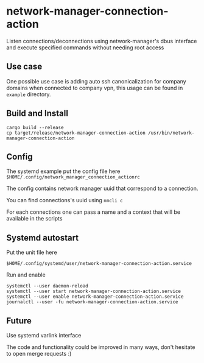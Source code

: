 # network-manager-connection-action

Listen connections/deconnections using network-manager's dbus interface and execute specified commands without needing root access

## Use case

One possible use case is adding auto ssh canonicalization for company domains when connected to company vpn, this usage can be found in `example` directory.

## Build and Install

```
cargo build --release
cp target/release/network-manager-connection-action /usr/bin/network-manager-connection-action
```


## Config

The systemd example put the config file here `$HOME/.config/network_manager_connection_actionrc`

The config contains network manager uuid that correspond to a connection.

You can find connections's uuid using `nmcli c`

For each connections one can pass a name and a context that will be available in the scripts

## Systemd autostart

Put the unit file here
```
$HOME/.config/systemd/user/network-manager-connection-action.service
```

Run and enable
```
systemctl --user daemon-reload
systemctl --user start network-manager-connection-action.service
systemctl --user enable network-manager-connection-action.service
journalctl --user -fu network-manager-connection-action.service
```

## Future

Use systemd varlink interface

The code and functionality could be improved in many ways, don't hesitate to open merge requests :)

